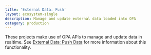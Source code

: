 ```yaml
---
title: 'External Data: Push'
layout: ecosystem-single
description: Manage and update external data loaded into OPA
category: production 
---
```


These projects make use of OPA APIs to manage and update data in realtime.
See [External Data: Push Data](../../external-data/#option-4-push-data) for more information
about this functionality.
